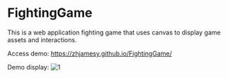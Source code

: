# FightingGame

This is a web application fighting game that uses canvas to display game assets and interactions.

Access demo: https://zhjamesy.github.io/FightingGame/

Demo display:
![1](https://user-images.githubusercontent.com/82336264/235788904-f289e336-ead9-4f2e-bd75-ba31cc942112.gif)
